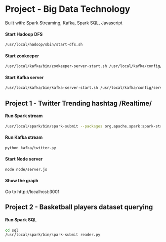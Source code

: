 # Project - Big Data Technology
Built with: Spark Streaming, Kafka, Spark SQL, Javascript

#### Start Hadoop DFS
```sh
/usr/local/hadoop/sbin/start-dfs.sh
```

#### Start zookeeper
```sh
/usr/local/kafka/bin/zookeeper-server-start.sh /usr/local/kafka/config/zookeeper.properties
```

#### Start Kafka server
```sh
/usr/local/kafka/bin/kafka-server-start.sh /usr/local/kafka/config/server.properties
```

## Project 1 - Twitter Trending hashtag /Realtime/

#### Run Spark stream
```sh
/usr/local/spark/bin/spark-submit --packages org.apache.spark:spark-streaming-kafka-0-8_2.11:2.2.1 spark/sparkStream.py 5
```

#### Run Kafka stream
```sh
python kafka/twitter.py
```

#### Start Node server
```sh
node node/server.js
```

#### Show the graph
Go to http://localhost:3001

## Project 2 - Basketball players dataset querying

#### Run Spark SQL
```sh
cd sql
/usr/local/spark/bin/spark-submit reader.py
```
